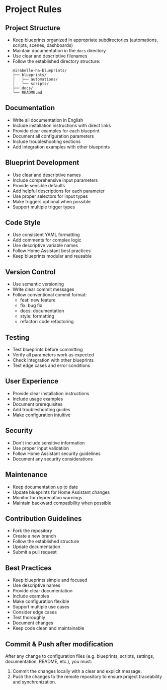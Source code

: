 # Project Rules

## Project Structure
- Keep blueprints organized in appropriate subdirectories (automations, scripts, scenes, dashboards)
- Maintain documentation in the `docs` directory
- Use clear and descriptive filenames
- Follow the established directory structure:
  ```
  mirabelle-ha-blueprints/
  ├── blueprints/
  │   ├── automations/
  │   └── scripts/
  ├── docs/
  └── README.md
  ```

## Documentation
- Write all documentation in English
- Include installation instructions with direct links
- Provide clear examples for each blueprint
- Document all configuration parameters
- Include troubleshooting sections
- Add integration examples with other blueprints

## Blueprint Development
- Use clear and descriptive names
- Include comprehensive input parameters
- Provide sensible defaults
- Add helpful descriptions for each parameter
- Use proper selectors for input types
- Make triggers optional when possible
- Support multiple trigger types

## Code Style
- Use consistent YAML formatting
- Add comments for complex logic
- Use descriptive variable names
- Follow Home Assistant best practices
- Keep blueprints modular and reusable

## Version Control
- Use semantic versioning
- Write clear commit messages
- Follow conventional commit format:
  - feat: new feature
  - fix: bug fix
  - docs: documentation
  - style: formatting
  - refactor: code refactoring

## Testing
- Test blueprints before committing
- Verify all parameters work as expected
- Check integration with other blueprints
- Test edge cases and error conditions

## User Experience
- Provide clear installation instructions
- Include usage examples
- Document prerequisites
- Add troubleshooting guides
- Make configuration intuitive

## Security
- Don't include sensitive information
- Use proper input validation
- Follow Home Assistant security guidelines
- Document any security considerations

## Maintenance
- Keep documentation up to date
- Update blueprints for Home Assistant changes
- Monitor for deprecation warnings
- Maintain backward compatibility when possible

## Contribution Guidelines
- Fork the repository
- Create a new branch
- Follow the established structure
- Update documentation
- Submit a pull request

## Best Practices
- Keep blueprints simple and focused
- Use descriptive names
- Provide clear documentation
- Include examples
- Make configuration flexible
- Support multiple use cases
- Consider edge cases
- Test thoroughly
- Document changes
- Keep code clean and maintainable

## Commit & Push after modification

After any change to configuration files (e.g. blueprints, scripts, settings, documentation, README, etc.), you must:

1. Commit the changes locally with a clear and explicit message.
2. Push the changes to the remote repository to ensure project traceability and synchronization.